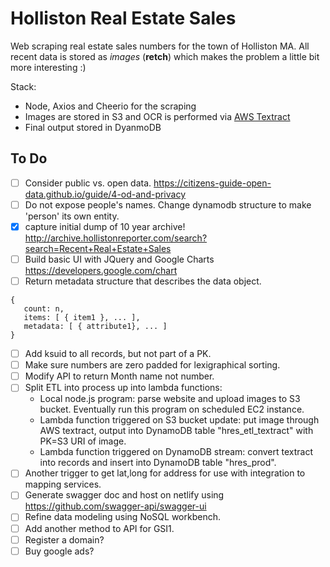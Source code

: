 # Holliston Real Estate Sales

Web scraping real estate sales numbers for the town of Holliston MA. All recent data is stored as _images_ (**retch**) which makes the problem a little bit more interesting :)

Stack:

- Node, Axios and Cheerio for the scraping
- Images are stored in S3 and OCR is performed via [AWS Textract](https://aws.amazon.com/textract/)
- Final output stored in DyanmoDB

## To Do

- [ ] Consider public vs. open data. https://citizens-guide-open-data.github.io/guide/4-od-and-privacy
- [ ] Do not expose people's names. Change dynamodb structure to make 'person' its own entity.
- [x] capture initial dump of 10 year archive! http://archive.hollistonreporter.com/search?search=Recent+Real+Estate+Sales
- [ ] Build basic UI with JQuery and Google Charts https://developers.google.com/chart
- [ ] Return metadata structure that describes the data object.

```
{
   count: n,
   items: [ { item1 }, ... ],
   metadata: [ { attribute1}, ... ]
}
```

- [ ] Add ksuid to all records, but not part of a PK.
- [ ] Make sure numbers are zero padded for lexigraphical sorting.
- [ ] Modify API to return Month name not number.
- [ ] Split ETL into process up into lambda functions:
  - Local node.js program: parse website and upload images to S3 bucket. Eventually run this program on scheduled EC2 instance.
  - Lambda function triggered on S3 bucket update: put image through AWS textract, output into DynamoDB table "hres_etl_textract" with PK=S3 URI of image.
  - Lambda function triggered on DynamoDB stream: convert textract into records and insert into DynamoDB table "hres_prod".
- [ ] Another trigger to get lat,long for address for use with integration to mapping services.
- [ ] Generate swagger doc and host on netlify using https://github.com/swagger-api/swagger-ui
- [ ] Refine data modeling using NoSQL workbench.
- [ ] Add another method to API for GSI1.
- [ ] Register a domain?
- [ ] Buy google ads?
